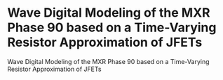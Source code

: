 # Wave Digital Modeling of the MXR Phase 90 based on a Time-Varying Resistor Approximation of JFETs
Wave Digital Modeling of the MXR Phase 90 based on a Time-Varying Resistor Approximation of JFETs
